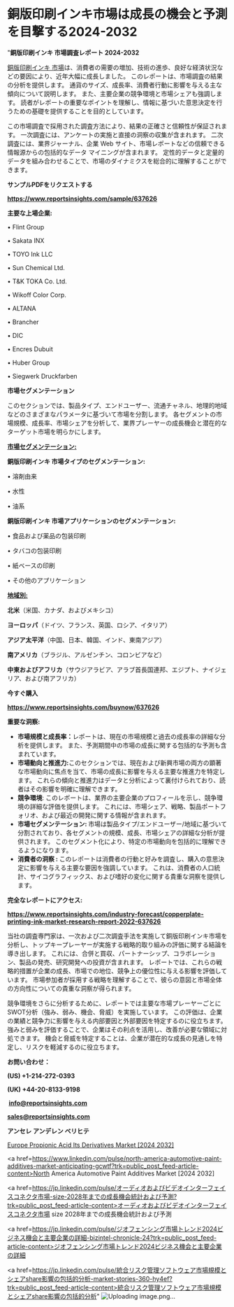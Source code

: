 # 銅版印刷インキ市場は成長の機会と予測を目撃する2024-2032

"<strong>銅版印刷インキ 市場調査レポート 2024-2032</strong>

<a href=https://www.reportsinsights.com/sample/637626>銅版印刷インキ 市場</a>は、消費者の需要の増加、技術の進歩、良好な経済状況などの要因により、近年大幅に成長しました。 このレポートは、市場調査の結果の分析を提供します。 通貨のサイズ、成長率、消費者行動に影響を与える主な傾向について説明します。 また、主要企業の競争環境と市場シェアも強調します。 読者がレポートの重要なポイントを理解し、情報に基づいた意思決定を行うための基礎を提供することを目的としています。

この市場調査で採用された調査方法により、結果の正確さと信頼性が保証されます。 一次調査には、アンケートの実施と直接の洞察の収集が含まれます。 二次調査には、業界ジャーナル、企業 Web サイト、市場レポートなどの信頼できる情報源からの包括的なデータ マイニングが含まれます。 定性的データと定量的データを組み合わせることで、市場のダイナミクスを総合的に理解することができます。

<strong><b>サンプルPDFをリクエストする</b></strong>

<a href=https://www.reportsinsights.com/sample/637626><strong><u>https://www.reportsinsights.com/sample/637626</u></strong></a>

<strong>主要な上場企業:</strong>

• Flint Group

• Sakata INX

• TOYO Ink LLC

• Sun Chemical Ltd.

• T&K TOKA Co. Ltd.

• Wikoff Color Corp.

• ALTANA

• Brancher

• DIC

• Encres Dubuit

• Huber Group

• Siegwerk Druckfarben

<strong>市場セグメンテーション</strong>

このセクションでは、製品タイプ、エンドユーザー、流通チャネル、地理的地域などのさまざまなパラメータに基づいて市場を分割します。 各セグメントの市場規模、成長率、市場シェアを分析して、業界プレーヤーの成長機会と潜在的なターゲット市場を明らかにします。

<strong><u>市場セグメンテーション</u></strong><strong><u>:</u></strong>

<strong>銅版印刷インキ 市場タイプのセグメンテーション:</strong>

• 溶剤由来

• 水性

• 油系

<strong>銅版印刷インキ 市場アプリケーションのセグメンテーション:</strong>

• 食品および薬品の包装印刷

• タバコの包装印刷

• 紙ベースの印刷

• その他のアプリケーション

<strong><u>地域別</u></strong><strong><u>:</u></strong>

<strong>北米</strong>（米国、カナダ、およびメキシコ）

<strong>ヨーロッパ</strong>（ドイツ、フランス、英国、ロシア、イタリア）

<strong>アジア太平洋</strong>（中国、日本、韓国、インド、東南アジア）

<strong>南アメリカ</strong>（ブラジル、アルゼンチン、コロンビアなど）

<strong>中東およびアフリカ</strong>（サウジアラビア、アラブ首長国連邦、エジプト、ナイジェリア、および南アフリカ）

<strong>今すぐ購入</strong>

<a href=https://www.reportsinsights.com/buynow/637626><strong><u>https://www.reportsinsights.com/buynow/637626</u></strong></a>

<strong>重要な洞察:</strong>
<ul>
  <li><strong>市場規模と成長率：</strong>レポートは、現在の市場規模と過去の成長率の詳細な分析を提供します。 また、予測期間中の市場の成長に関する包括的な予測も含まれています。</li>
  <li><strong>市場動向と推進力:</strong>このセクションでは、現在および新興市場の両方の顕著な市場動向に焦点を当て、市場の成長に影響を与える主要な推進力を特定します。 これらの傾向と推進力はデータと分析によって裏付けられており、読者はその影響を明確に理解できます。</li>
  <li><strong>競争環境</strong>: このレポートは、業界の主要企業のプロフィールを示し、競争環境の詳細な評価を提供します。 これには、市場シェア、戦略、製品ポートフォリオ、および最近の開発に関する情報が含まれます。</li>
  <li><strong>市場セグメンテーション: </strong>市場は製品タイプ/エンドユーザー/地域に基づいて分割されており、各セグメントの規模、成長、市場シェアの詳細な分析が提供されます。 このセグメント化により、特定の市場動向を包括的に理解できるようになります。</li>
  <li><strong>消費者の洞察 : </strong>このレポートは消費者の行動と好みを調査し、購入の意思決定に影響を与える主要な要因を強調しています。 これは、消費者の人口統計、サイコグラフィックス、および嗜好の変化に関する貴重な洞察を提供します。</li>
</ul>
<strong>完全なレポートにアクセス:</strong>

<a href=https://www.reportsinsights.com/industry-forecast/copperplate-printing-ink-market-research-report-2022-637626><strong><u><b>https://www.reportsinsights.com/industry-forecast/copperplate-printing-ink-market-research-report-2022-637626</b></u></strong></a>

当社の調査専門家は、一次および二次調査手法を実施して銅版印刷インキ市場を分析し、トップキープレーヤーが実施する戦略的取り組みの評価に関する結論を導き出します。 これには、合併と買収、パートナーシップ、コラボレーション、製品の発売、研究開発への投資が含まれます。 レポートでは、これらの戦略的措置が企業の成長、市場での地位、競争上の優位性に与える影響を評価しています。 市場参加者が採用する戦略を理解することで、彼らの意図と市場全体の方向性についての貴重な洞察が得られます。

競争環境をさらに分析するために、レポートでは主要な市場プレーヤーごとにSWOT分析（強み、弱み、機会、脅威）を実施しています。 この評価は、企業の業績と競争力に影響を与える内部要因と外部要因を特定するのに役立ちます。 強みと弱みを評価することで、企業はその利点を活用し、改善が必要な領域に対処できます。 機会と脅威を特定することは、企業が潜在的な成長の見通しを特定し、リスクを軽減するのに役立ちます。

<strong>お問い合わせ：</strong>

<strong>(US) +1-214-272-0393</strong>

<strong>(UK) +44-20-8133-9198</strong>

<strong> </strong><a href=info@reportsinsights.com><strong><u>info@reportsinsights.com</u></strong></a>

<a href=sales@reportsinsights.com><strong><u>sales@reportsinsights.com</u></strong></a>

<strong>アンセレ アンデレン ベリヒテ</strong>

<a href=https://www.linkedin.com/pulse/europe-propionic-acid-its-derivatives-markets-sfbwc/>Europe Propionic Acid Its Derivatives Market [2024 2032]</a>

<a href=https://www.linkedin.com/pulse/north-america-automotive-paint-additives-market-anticipating-gcwtf?trk=public_post_feed-article-content>North America Automotive Paint Additives Market [2024 2032]</a>

<a href=https://jp.linkedin.com/pulse/オーディオおよびビデオインターフェイスコネクタ市場-size-2028年までの成長機会統計および予測?trk=public_post_feed-article-content>オーディオおよびビデオインターフェイスコネクタ市場 size 2028年までの成長機会統計および予測</a>

<a href=https://jp.linkedin.com/pulse/ジオフェンシング市場トレンド2024ビジネス機会と主要企業の詳細-bizintel-chronicle-24?trk=public_post_feed-article-content>ジオフェンシング市場トレンド2024ビジネス機会と主要企業の詳細</a>

<a href=https://jp.linkedin.com/pulse/統合リスク管理ソフトウェア市場規模とシェアshare影響の包括的分析-market-stories-360-hy4ef?trk=public_post_feed-article-content>統合リスク管理ソフトウェア市場規模とシェアshare影響の包括的分析</a>"
![Uploading image.png…]()

